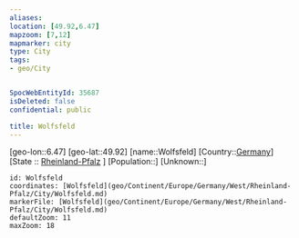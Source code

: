 ```yaml
---
aliases: 
location: [49.92,6.47]
mapzoom: [7,12] 
mapmarker: city 
type: City
tags:
- geo/City


SpocWebEntityId: 35687
isDeleted: false
confidential: public

title: Wolfsfeld
---
```

[geo-lon::6.47]
[geo-lat::49.92]
[name::Wolfsfeld]
[Country::[Germany](geo/Continent/Europe/Germany.md)]
[State :: [Rheinland-Pfalz](geo/Continent/Europe/Germany/West/Rheinland-Pfalz.md) ]
[Population::]
[Unknown::]


```leaflet
id: Wolfsfeld
coordinates: [Wolfsfeld](geo/Continent/Europe/Germany/West/Rheinland-Pfalz/City/Wolfsfeld.md)
markerFile: [Wolfsfeld](geo/Continent/Europe/Germany/West/Rheinland-Pfalz/City/Wolfsfeld.md)
defaultZoom: 11 
maxZoom: 18
```


